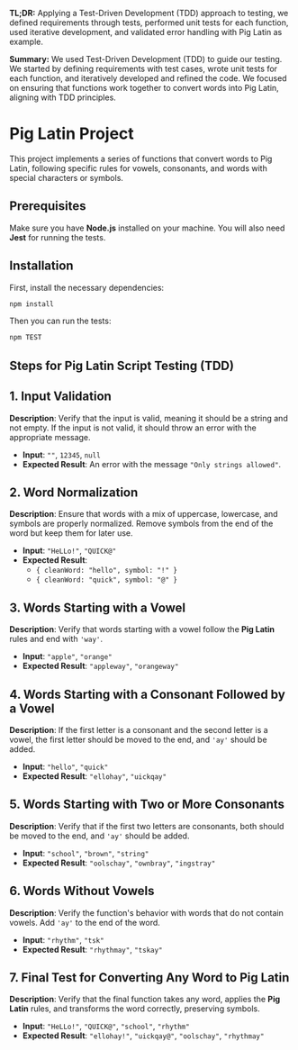 **TL;DR:**
Applying a Test-Driven Development (TDD) approach to testing, we defined requirements through tests, performed unit tests for each function, used iterative development, and validated error handling with Pig Latin as example.


**Summary:**
We used Test-Driven Development (TDD) to guide our testing. We started by defining requirements with test cases, wrote unit tests for each function, and iteratively developed and refined the code. We focused on ensuring that functions work together to convert words into Pig Latin, aligning with TDD principles.

# Pig Latin Project

This project implements a series of functions that convert words to Pig Latin, following specific rules for vowels, consonants, and words with special characters or symbols.

## Prerequisites

Make sure you have **Node.js** installed on your machine. You will also need **Jest** for running the tests.

## Installation

First, install the necessary dependencies:

```bash
npm install
```
Then you can run the tests:

```bash
npm TEST
```

## Steps for Pig Latin Script Testing (TDD)

## 1. Input Validation

**Description**: Verify that the input is valid, meaning it should be a string and not empty. If the input is not valid, it should throw an error with the appropriate message.

- **Input**: `""`, `12345`, `null`
- **Expected Result**: An error with the message `"Only strings allowed"`.

## 2. Word Normalization

**Description**: Ensure that words with a mix of uppercase, lowercase, and symbols are properly normalized. Remove symbols from the end of the word but keep them for later use.

- **Input**: `"HeLLo!"`, `"QUICK@"`
- **Expected Result**: 
    - `{ cleanWord: "hello", symbol: "!" }`
    - `{ cleanWord: "quick", symbol: "@" }`

## 3. Words Starting with a Vowel

**Description**: Verify that words starting with a vowel follow the **Pig Latin** rules and end with `'way'`.

- **Input**: `"apple"`, `"orange"`
- **Expected Result**: `"appleway"`, `"orangeway"`

## 4. Words Starting with a Consonant Followed by a Vowel

**Description**: If the first letter is a consonant and the second letter is a vowel, the first letter should be moved to the end, and `'ay'` should be added.

- **Input**: `"hello"`, `"quick"`
- **Expected Result**: `"ellohay"`, `"uickqay"`

## 5. Words Starting with Two or More Consonants

**Description**: Verify that if the first two letters are consonants, both should be moved to the end, and `'ay'` should be added.

- **Input**: `"school"`, `"brown"`, `"string"`
- **Expected Result**: `"oolschay"`, `"ownbray"`, `"ingstray"`

## 6. Words Without Vowels

**Description**: Verify the function's behavior with words that do not contain vowels. Add `'ay'` to the end of the word.

- **Input**: `"rhythm"`, `"tsk"`
- **Expected Result**: `"rhythmay"`, `"tskay"`

## 7. Final Test for Converting Any Word to Pig Latin

**Description**: Verify that the final function takes any word, applies the **Pig Latin** rules, and transforms the word correctly, preserving symbols.

- **Input**: `"HeLLo!"`, `"QUICK@"`, `"school"`, `"rhythm"`
- **Expected Result**: `"ellohay!"`, `"uickqay@"`, `"oolschay"`, `"rhythmay"`
